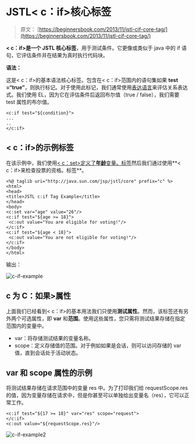 # JSTL&lt; c：if&gt;核心标签

> 原文： [https://beginnersbook.com/2013/11/jstl-cif-core-tag/](https://beginnersbook.com/2013/11/jstl-cif-core-tag/)

**&lt; c：if&gt;是一个 JSTL 核心标签**，用于测试条件。它更像或类似于 java 中的 if 语句，它评估条件并在结果为真时执行代码块。

**语法：**

这是&lt; c：if&gt;的基本语法核心标签。包含在&lt; c：if&gt;范围内的语句集如果 **test =“true”**，则执行标记。对于使用此标记，我们通常使用[表达语言](https://beginnersbook.com/2013/11/jsp-expression-language-el/)来评估关系表达式。我们使用 EL，因为它在评估条件后返回布尔值（true / false），我们需要 test 属性的布尔值。

```
<c:if test="${condition}">
...
..
</c:if>
```

## &lt; c：if&gt;的示例标签

在该示例中，我们使用[&lt; c：set&gt;定义了**年龄**变量。标签](https://beginnersbook.com/2013/11/jstl-cset-core-tag/)然后我们通过使用**&lt; c：if&gt;来检查投票的资格。标签**。

```
<%@ taglib uri="http://java.sun.com/jsp/jstl/core" prefix="c" %>
<html>
<head>
<title>JSTL c:if Tag Example</title>
</head>
<body>
<c:set var="age" value="26"/>
<c:if test="${age >= 18}">
 <c:out value="You are eligible for voting!"/>
</c:if>
<c:if test="${age < 18}">
 <c:out value="You are not eligible for voting!"/>
</c:if>
</body>
</html>
```

输出：

![c-if-example](../Images/44df108a19f4332e4fe7a9bd74a625af.jpg)

## c 为 C：如果&GT;属性

上面我们已经看到&lt; c：if&gt;的基本用法我们只使用**测试属性**。然而，该标签还有另外两个可选属性，即 **var** 和**范围**。使用这些属性，您只需将测试结果存储在指定范围内的变量中。

*   var：将存储测试结果的变量名称。
*   scope：定义存储值的范围。对于例如如果是会话，则可以访问存储的 var 值，直到会话处于活动状态。

## var 和 scope 属性的示例

将测试结果存储在请求范围中的变量 res 中。为了打印我们给 requestScope.res 的值，因为变量存储在请求中，但是你甚至可以单独给出变量名（res），它可以正常工作。

```
<c:if test="${17 >= 18}" var="res" scope="request">
</c:if>
<c:out value="${requestScope.res}"/>
```

![c-if-example2](../Images/bfc27ebc7c7068af8d5cba0a71ba7fd8.jpg)